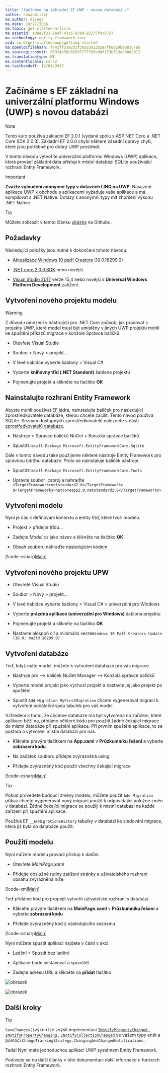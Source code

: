 ```yaml
---
title: "Začínáme na základní EF UWP - novou databázi –"
author: rowanmiller
ms.author: divega
ms.date: 10/27/2016
ms.topic: get-started-article
ms.assetid: a0ae2f21-1eef-43c6-83ad-92275f9c0727
ms.technology: entity-framework-core
uid: core/get-started/uwp/getting-started
ms.openlocfilehash: f743ff5392d1f30283a13d2e7fb8029be88387aa
ms.sourcegitcommit: 96324e58c02b97277395ed43173bf13ac80d2012
ms.translationtype: MT
ms.contentlocale: cs-CZ
ms.lasthandoff: 12/01/2017
---
```

# <a name="getting-started-with-ef-core-on-universal-windows-platform-uwp-with-a-new-database"></a>Začínáme s EF základní na univerzální platformu Windows (UWP) s novou databázi

> [!NOTE]
> Tento kurz používá základní EF 2.0.1 (vydané spolu s ASP.NET Core a .NET Core SDK 2.0.3). Základní EF 2.0.0 chybí některé zásadní opravy chyb, které jsou potřebné pro dobrý UWP prostředí.

V tomto návodu vytvoříte univerzální platformu Windows (UWP) aplikace, která provádí základní data přístup k místní databázi SQLite používající rozhraní Entity Framework.

> [!IMPORTANT]
> **Zvažte vyloučení anonymní typy v dotazech LINQ na UWP**. Nasazení aplikace UWP k obchodu s aplikacemi vyžaduje vaše aplikace a má kompilovat s .NET Native. Dotazy s anonymní typy mít zhoršení výkonu .NET Native.

> [!TIP]
> Můžete zobrazit v tomto článku [ukázka](https://github.com/aspnet/EntityFramework.Docs/tree/master/samples/core/GetStarted/UWP/UWP.SQLite) na Githubu.

## <a name="prerequisites"></a>Požadavky

Následující položky jsou nutné k dokončení tohoto návodu:

* [Aktualizace Windows 10 patří Creators](https://support.microsoft.com/en-us/help/4027667/windows-update-windows-10) (10.0.16299.0)

* [.NET core 2.0.0 SDK](https://www.microsoft.com/net/core) nebo novější.

* [Visual Studio 2017](https://www.visualstudio.com/downloads/) verze 15,4 nebo novější s **Universal Windows Platform Development** zatížení.

## <a name="create-a-new-model-project"></a>Vytvoření nového projektu modelu

> [!WARNING]
> Z důvodu omezení v nástrojích pro .NET Core způsob, jak pracovat s projekty UWP, které model musí být umístěny v jiných UWP projektu mohli ke spuštění příkazů migrace v konzole Správce balíčků

* Otevřete Visual Studio

* Soubor > Nový > projekt...

* V levé nabídce vyberte šablony > Visual C#

* Vyberte **knihovny tříd (.NET Standard)** šablona projektu

* Pojmenujte projekt a klikněte na tlačítko **OK**

## <a name="install-entity-framework"></a>Nainstalujte rozhraní Entity Framework

Abyste mohli používat EF jádra, nainstalujte balíček pro následující zprostředkovatele databáze, kterou chcete zacílit. Tento návod používá SQLite. Seznam dostupných zprostředkovatelů naleznete v části [zprostředkovatelů databáze](../../providers/index.md).

* Nástroje > Správce balíčků NuGet > Konzola správce balíčků

* Spustit`Install-Package Microsoft.EntityFrameworkCore.Sqlite`

Dále v tomto návodu také použijeme některé nástroje Entity Framework pro správnou údržbu databáze. Proto se nainstaluje balíček nástroje.

* Spustit`Install-Package Microsoft.EntityFrameworkCore.Tools`

* Upravte soubor .csproj a nahraďte `<TargetFramework>netstandard2.0</TargetFramework>` s`<TargetFrameworks>netcoreapp2.0;netstandard2.0</TargetFrameworks>`

## <a name="create-your-model"></a>Vytvoření modelu

Nyní je čas k definování kontextu a entity tříd, které tvoří modelu.

* Projekt > přidejte třídu...

* Zadejte *Model.cs* jako název a klikněte na tlačítko **OK**

* Obsah souboru nahraďte následujícím kódem

[!code-csharp[Main](../../../../samples/core/GetStarted/UWP/UWP.Model/Model.cs)]

## <a name="create-a-new-uwp-project"></a>Vytvoření nového projektu UPW

* Otevřete Visual Studio

* Soubor > Nový > projekt...

* V levé nabídce vyberte šablony > Visual C# > univerzální pro Windows

* Vyberte **prázdná aplikace (univerzální pro Windows)** šablona projektu

* Pojmenujte projekt a klikněte na tlačítko **OK**

* Nastavte alespoň cíl a minimální verze`Windows 10 Fall Creators Update (10.0; build 16299.0)`

## <a name="create-your-database"></a>Vytvoření databáze

Teď, když máte model, můžete k vytvoření databáze pro vás migrace.

* Nástroje pro –> balíček NuGet Manager –> Konzola správce balíčků

* Vyberte model projekt jako výchozí projekt a nastavte jej jako projekt po spuštění

* Spustit `Add-Migration MyFirstMigration` chcete vygenerovat migraci k vytvoření počáteční sadu tabulek pro váš model.

Vzhledem k tomu, že chceme databáze má být vytvořena na zařízení, které aplikace běží na, přidáme některé kódu pro použití žádné čekající migrace do místní databáze při spuštění aplikace. Při prvním spuštění aplikace, to se postará o vytvoření místní databázi pro nás.

* Klikněte pravým tlačítkem na **App.xaml** v **Průzkumníku řešení** a vyberte **zobrazení kódu**

* Na začátek souboru přidejte zvýrazněná using

* Přidejte zvýrazněný kód použít všechny čekající migrace

[!code-csharp[Main](../../../../samples/core/GetStarted/UWP/UWP.SQLite/App.xaml.cs?highlight=1,25-28)]

> [!TIP]  
> Pokud provedete budoucí změny modelu, můžete použít `Add-Migration` příkaz chcete vygenerovat nový migraci použít k odpovídající položce změn v databázi. Žádné čekající migrace se použijí k místní databázi na každé zařízení při spuštění aplikace.
>
>Používá EF `__EFMigrationsHistory` tabulky v databázi ke sledování migrace, která již byla do databáze použít.

## <a name="use-your-model"></a>Použití modelu

Nyní můžete modelu provádí přístup k datům.

* Otevřete *MainPage.xaml*

* Přidejte obslužné rutiny zatížení stránky a uživatelského rozhraní obsahu zvýrazněná níže

[!code-xml[Main](../../../../samples/core/GetStarted/UWP/UWP.SQLite/MainPage.xaml?highlight=9,11-23)]

Teď přidáme kód pro propojit vytvořit uživatelské rozhraní s databází

* Klikněte pravým tlačítkem na **MainPage.xaml** v **Průzkumníku řešení** a vyberte **zobrazení kódu**

* Přidejte zvýrazněný kód z následujícího seznamu

[!code-csharp[Main](../../../../samples/core/GetStarted/UWP/UWP.SQLite/MainPage.xaml.cs?highlight=30-48)]

Nyní můžete spustit aplikaci najdete v části v akci.

* Ladění > Spustit bez ladění

* Aplikace bude sestavovat a spouštět

* Zadejte adresu URL a klikněte na **přidat** tlačítko

![obrázek](_static/create.png)

![obrázek](_static/list.png)

## <a name="next-steps"></a>Další kroky

> [!TIP]
> `SaveChanges()`výkon lze zvýšit implementací [ `INotifyPropertyChanged` ](https://msdn.microsoft.com/en-us/library/system.componentmodel.inotifypropertychanged.aspx), [ `INotifyPropertyChanging` ](https://msdn.microsoft.com/en-us/library/system.componentmodel.inotifypropertychanging.aspx), [ `INotifyCollectionChanged` ](https://msdn.microsoft.com/en-us/library/system.collections.specialized.inotifycollectionchanged.aspx) ve vašem typy entit a pomocí `ChangeTrackingStrategy.ChangingAndChangedNotifications`.

Tada! Nyní máte jednoduchou aplikaci UWP systémem Entity Framework.

Podívejte se na další články v této dokumentaci další informace o funkcích rozhraní Entity Framework.
